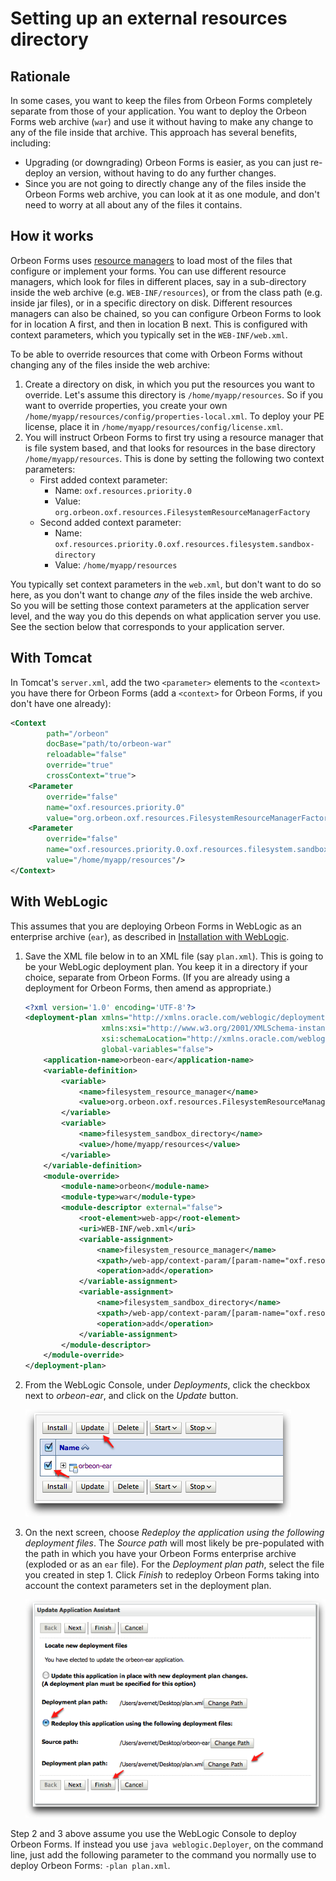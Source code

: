 # Setting up an external resources directory

<!-- toc -->

## Rationale

In some cases, you want to keep the files from Orbeon Forms completely separate from those of your application. You want to deploy the Orbeon Forms web archive (`war`) and use it without having to make any change to any of the file inside that archive. This approach has several benefits, including:

* Upgrading (or downgrading) Orbeon Forms is easier, as you can just re-deploy an version, without having to do any further changes.
* Since you are not going to directly change any of the files inside the Orbeon Forms web archive, you can look at it as one module, and don't need to worry at all about any of the files it contains.

## How it works

Orbeon Forms uses [resource managers][1] to load most of the files that configure or implement your forms. You can use different resource managers, which look for files in different places, say in a sub-directory inside the web archive (e.g. `WEB-INF/resources`), or from the class path (e.g. inside jar files), or in a specific directory on disk. Different resources managers can also be chained, so you can configure Orbeon Forms to look for in location A first, and then in location B next. This is configured with context parameters, which you typically set in the `WEB-INF/web.xml`.

To be able to override resources that come with Orbeon Forms without changing any of the files inside the web archive:

1. Create a directory on disk, in which you put the resources you want to override. Let's assume this directory is `/home/myapp/resources`. So if you want to override properties, you create your own `/home/myapp/resources/config/properties-local.xml`. To deploy your PE license, place it in `/home/myapp/resources/config/license.xml`.
2. You will instruct Orbeon Forms to first try using a resource manager that is file system based, and that looks for resources in the base directory `/home/myapp/resources`. This is done by setting the following two context parameters:
    * First added context parameter:
        * Name: `oxf.resources.priority.0`
        * Value: `org.orbeon.oxf.resources.FilesystemResourceManagerFactory`
    * Second added context parameter:
        * Name: `oxf.resources.priority.0.oxf.resources.filesystem.sandbox-directory`
        * Value: `/home/myapp/resources`

You typically set context parameters in the `web.xml`, but don't want to do so here, as you don't want to change _any_ of the files inside the web archive. So you will be setting those context parameters at the application server level, and the way you do this depends on what application server you use. See the section below that corresponds to your application server.


## With Tomcat

In Tomcat's `server.xml`, add the two `<parameter>` elements to the `<context>` you have there for Orbeon Forms (add a `<context>` for Orbeon Forms, if you don't have one already):

```xml
<Context
        path="/orbeon"
        docBase="path/to/orbeon-war"
        reloadable="false"
        override="true"
        crossContext="true">
    <Parameter
        override="false"
        name="oxf.resources.priority.0"
        value="org.orbeon.oxf.resources.FilesystemResourceManagerFactory"/>
    <Parameter
        override="false"
        name="oxf.resources.priority.0.oxf.resources.filesystem.sandbox-directory"
        value="/home/myapp/resources"/>
</Context>
```

## With WebLogic

This assumes that you are deploying Orbeon Forms in WebLogic as an enterprise archive (`ear`), as described in [Installation with WebLogic](../../installation/weblogic.md).

1. Save the XML file below in to an XML file (say `plan.xml`). This is going to be your WebLogic deployment plan. You keep it in a directory if your choice, separate from Orbeon Forms. (If you are already using a deployment for Orbeon Forms, then amend as appropriate.)

    ```xml
    <?xml version='1.0' encoding='UTF-8'?>
    <deployment-plan xmlns="http://xmlns.oracle.com/weblogic/deployment-plan"
                     xmlns:xsi="http://www.w3.org/2001/XMLSchema-instance"
                     xsi:schemaLocation="http://xmlns.oracle.com/weblogic/deployment-plan http://xmlns.oracle.com/weblogic/deployment-plan/1.0/deployment-plan.xsd"
                     global-variables="false">
        <application-name>orbeon-ear</application-name>
        <variable-definition>
            <variable>
                <name>filesystem_resource_manager</name>
                <value>org.orbeon.oxf.resources.FilesystemResourceManagerFactory</value>
            </variable>
            <variable>
                <name>filesystem_sandbox_directory</name>
                <value>/home/myapp/resources</value>
            </variable>
        </variable-definition>
        <module-override>
            <module-name>orbeon</module-name>
            <module-type>war</module-type>
            <module-descriptor external="false">
                <root-element>web-app</root-element>
                <uri>WEB-INF/web.xml</uri>
                <variable-assignment>
                    <name>filesystem_resource_manager</name>
                    <xpath>/web-app/context-param/[param-name="oxf.resources.priority.0"]/param-value</xpath>
                    <operation>add</operation>
                </variable-assignment>
                <variable-assignment>
                    <name>filesystem_sandbox_directory</name>
                    <xpath>/web-app/context-param/[param-name="oxf.resources.priority.0.oxf.resources.filesystem.sandbox-directory"]/param-value</xpath>
                    <operation>add</operation>
                </variable-assignment>
            </module-descriptor>
        </module-override>
    </deployment-plan>
    ```


2. From the WebLogic Console, under _Deployments_, click the checkbox next to _orbeon-ear_, and click on the _Update_ button.

    ![](../../images/weblogic-deployments-summary.png)

3. On the next screen, choose _Redeploy the application using the following deployment files_. The _Source path_ will most likely be pre-populated with the path in which you have your Orbeon Forms enterprise archive (exploded or as an `ear` file). For the _Deployment plan path_, select the file you created in step 1. Click _Finish_ to redeploy Orbeon Forms taking into account the context parameters set in the deployment plan.

    ![](../../images/weblogic-update-application.png)

Step 2 and 3 above assume you use the WebLogic Console to deploy Orbeon Forms. If instead you use `java weblogic.Deployer`, on the command line, just add the following parameter to the command you normally use to deploy Orbeon Forms: `-plan plan.xml`.

[1]: http://wiki.orbeon.com/forms/doc/developer-guide/resource-managers
